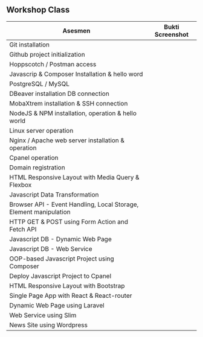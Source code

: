 ## Workshop Class

Asesmen| Bukti Screenshot
---|---
Git installation | 
Github project initialization | 
Hoppscotch / Postman access | 
Javascrip & Composer Installation & hello word |
PostgreSQL / MySQL | 
DBeaver installation DB connection | 
MobaXtrem installation & SSH connection | 
NodeJS & NPM installation, operation & hello world | 
Linux server operation |
Nginx / Apache web server installation & operation |
Cpanel operation |
Domain registration |
HTML Responsive Layout with Media Query & Flexbox |
Javascript Data Transformation |
Browser API - Event Handling, Local Storage, Element manipulation |
HTTP GET & POST using Form Action and Fetch API |
Javascript DB - Dynamic Web Page |
Javascript DB - Web Service |
OOP-based Javascript Project using Composer |
Deploy Javascript Project to Cpanel |
HTML Responsive Layout with Bootstrap |
Single Page App with React & React-router |
Dynamic Web Page using Laravel |
Web Service using Slim |
News Site using Wordpress |

